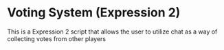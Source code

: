 # Voting System (Expression 2)

This is a Expression 2 script that allows the user to utilize chat as a way of collecting votes from other players
